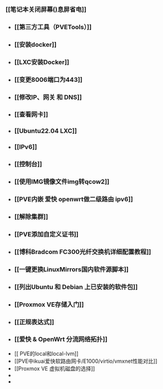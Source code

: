 ### [[笔记本关闭屏幕()息屏省电]]
- ### [[第三方工具（PVETools）]]
- ### [[安装docker]]
- ### [[LXC安装Docker]]
- ### [[变更8006端口为443]]
- ### [[修改IP、网关 和 DNS]]
- ### [[查看网卡]]
- ### [[Ubuntu22.04 LXC]]
- ### [[IPv6]]
- ### [[控制台]]
- ### [[使用IMG镜像文件img转qcow2]]
- ### [[PVE内嵌 爱快 openwrt做二级路由 ipv6]]
- ### [[解除集群]]
- ### [[PVE添加自定义证书]]
- ### [[博科Bradcom FC300光纤交换机详细配置教程]]
- ### [[一键更换LinuxMirrors国内软件源脚本]]
- ### [[列出Ubuntu 和 Debian 上已安装的软件包]]
- ### [[Proxmox VE存储入门]]
- ### [[正规表达式]]
- ### [[爱快 & OpenWrt 分流网络拓扑]]
- [[ PVE的local和local-lvm]]
- [[PVE中ikuai爱快软路由网卡/E1000/virtio/vmxnet性能对比]]
- [[Proxmox VE 虚拟机磁盘的选择]]
-
-